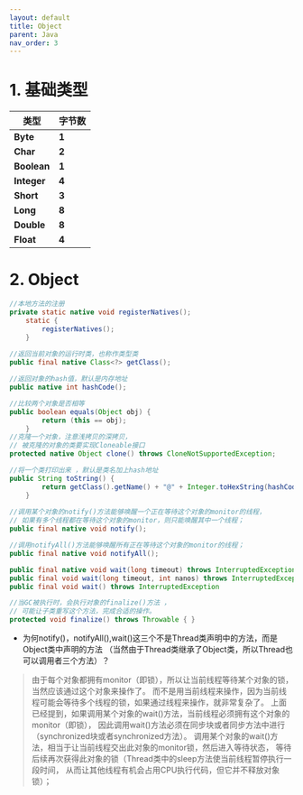```yaml
---
layout: default
title: Object
parent: Java
nav_order: 3
---
```


# 1. 基础类型

| **类型**      | **字节数** |
|-------------|---------|
| **Byte**    | **1**   |
| **Char**    | **2**   |
| **Boolean** | **1**   |
| **Integer** | **4**   |
| **Short**   | **3**   |
| **Long**    | **8**   |
| **Double**  | **8**   |
| **Float**   | **4**   |

# 2. Object

```java
//本地方法的注册
private static native void registerNatives();
    static {
        registerNatives();
    }
    
//返回当前对象的运行时类，也称作类型类
public final native Class<?> getClass();    

//返回对象的hash值，默认是内存地址
public native int hashCode();

//比较两个对象是否相等
public boolean equals(Object obj) {
        return (this == obj);
    }
//克隆一个对象，注意浅拷贝的深拷贝，
// 被克隆的对象的类要实现Cloneable接口    
protected native Object clone() throws CloneNotSupportedException;

//将一个类打印出来 ，默认是类名加上hash地址
public String toString() {
        return getClass().getName() + "@" + Integer.toHexString(hashCode());
    }
    
//调用某个对象的notify()方法能够唤醒一个正在等待这个对象的monitor的线程，
// 如果有多个线程都在等待这个对象的monitor，则只能唤醒其中一个线程；
public final native void notify();

//调用notifyAll()方法能够唤醒所有正在等待这个对象的monitor的线程；
public final native void notifyAll();

public final native void wait(long timeout) throws InterruptedException;
public final void wait(long timeout, int nanos) throws InterruptedException 
public final void wait() throws InterruptedException

//当GC被执行时，会执行对象的finalize()方法 ，
// 可能让子类重写这个方法，完成合适的操作。
protected void finalize() throws Throwable { }
```

- 为何notify()，notifyAll(),wait()这三个不是Thread类声明中的方法，而是Object类中声明的方法
（当然由于Thread类继承了Object类，所以Thread也可以调用者三个方法）？
> 由于每个对象都拥有monitor（即锁），所以让当前线程等待某个对象的锁，当然应该通过这个对象来操作了。
而不是用当前线程来操作，因为当前线程可能会等待多个线程的锁，如果通过线程来操作，就非常复杂了。
上面已经提到，如果调用某个对象的wait()方法，当前线程必须拥有这个对象的monitor（即锁），
因此调用wait()方法必须在同步块或者同步方法中进行（synchronized块或者synchronized方法）。
调用某个对象的wait()方法，相当于让当前线程交出此对象的monitor锁，然后进入等待状态，
等待后续再次获得此对象的锁（Thread类中的sleep方法使当前线程暂停执行一段时间，
从而让其他线程有机会占用CPU执行代码，但它并不释放对象锁）；